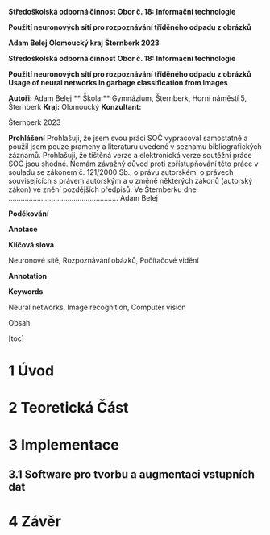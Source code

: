 **Středoškolská odborná činnost**
**Obor č. 18: Informační technologie**

**Použití neuronových sítí pro rozpoznávání tříděného odpadu z obrázků**

**Adam Belej**
**Olomoucký kraj**
**Šternberk 2023**


**Středoškolská odborná činnost**
**Obor č. 18: Informační technologie**

**Použití neuronových sítí pro rozpoznávání tříděného odpadu z obrázků**
**Usage of neural networks in garbage classification from images**

**Autoři:** Adam Belej
** Škola:** Gymnázium, Šternberk, Horní náměstí 5, Šternberk
**Kraj:** Olomoucký
**Konzultant:** 

Šternberk 2023


**Prohlášení**
Prohlašuji, že jsem svou práci SOČ vypracoval samostatně a použil jsem pouze prameny
a literaturu uvedené v seznamu bibliografických záznamů.
Prohlašuji, že tištěná verze a elektronická verze soutěžní práce SOČ jsou shodné.
Nemám závažný důvod proti zpřístupňování této práce v souladu se zákonem č. 121/2000 Sb.,
o právu autorském, o právech souvisejících s právem autorským a o změně některých zákonů
(autorský zákon) ve znění pozdějších předpisů.
Ve Šternberku dne  ………………………………………………
Adam Belej


**Poděkování**


**Anotace**

**Klíčová slova**

Neuronové sítě, Rozpoznávání obázků, Počítačové vidění

**Annotation**

**Keywords**

Neural networks, Image recognition, Computer vision


Obsah

[toc]


# 1 Úvod


# 2 Teoretická Část


# 3 Implementace
## 3.1 Software pro tvorbu a augmentaci vstupních dat

# 4 Závěr